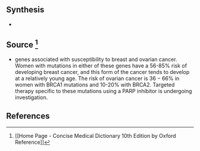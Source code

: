 ## Synthesis
- 
## Source [^1]
- genes associated with susceptibility to breast and ovarian cancer. Women with mutations in either of these genes have a 56-$85 \%$ risk of developing breast cancer, and this form of the cancer tends to develop at a relatively young age. The risk of ovarian cancer is $36-66 \%$ in women with BRCA1 mutations and 10-20% with BRCA2. Targeted therapy specific to these mutations using a PARP inhibitor is undergoing investigation.
## References

[^1]: [[Home Page - Concise Medical Dictionary 10th Edition by Oxford Reference]]